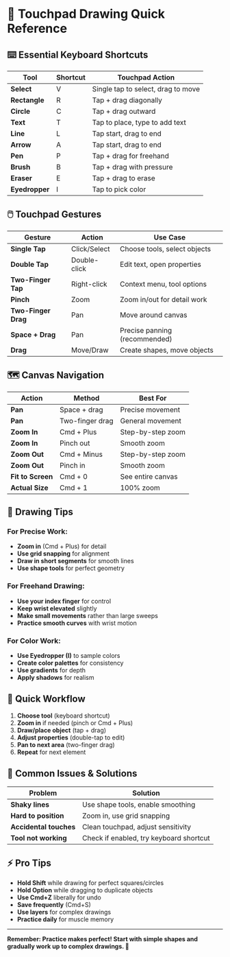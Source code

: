 # 🎨 Touchpad Drawing Quick Reference

## ⌨️ **Essential Keyboard Shortcuts**

| Tool | Shortcut | Touchpad Action |
|------|----------|-----------------|
| **Select** | V | Single tap to select, drag to move |
| **Rectangle** | R | Tap + drag diagonally |
| **Circle** | C | Tap + drag outward |
| **Text** | T | Tap to place, type to add text |
| **Line** | L | Tap start, drag to end |
| **Arrow** | A | Tap start, drag to end |
| **Pen** | P | Tap + drag for freehand |
| **Brush** | B | Tap + drag with pressure |
| **Eraser** | E | Tap + drag to erase |
| **Eyedropper** | I | Tap to pick color |

## 🖱️ **Touchpad Gestures**

| Gesture | Action | Use Case |
|---------|--------|----------|
| **Single Tap** | Click/Select | Choose tools, select objects |
| **Double Tap** | Double-click | Edit text, open properties |
| **Two-Finger Tap** | Right-click | Context menu, tool options |
| **Pinch** | Zoom | Zoom in/out for detail work |
| **Two-Finger Drag** | Pan | Move around canvas |
| **Space + Drag** | Pan | Precise panning (recommended) |
| **Drag** | Move/Draw | Create shapes, move objects |

## 🗺️ **Canvas Navigation**

| Action | Method | Best For |
|--------|--------|----------|
| **Pan** | Space + drag | Precise movement |
| **Pan** | Two-finger drag | General movement |
| **Zoom In** | Cmd + Plus | Step-by-step zoom |
| **Zoom In** | Pinch out | Smooth zoom |
| **Zoom Out** | Cmd + Minus | Step-by-step zoom |
| **Zoom Out** | Pinch in | Smooth zoom |
| **Fit to Screen** | Cmd + 0 | See entire canvas |
| **Actual Size** | Cmd + 1 | 100% zoom |

## 🎯 **Drawing Tips**

### **For Precise Work:**
- **Zoom in** (Cmd + Plus) for detail
- **Use grid snapping** for alignment
- **Draw in short segments** for smooth lines
- **Use shape tools** for perfect geometry

### **For Freehand Drawing:**
- **Use your index finger** for control
- **Keep wrist elevated** slightly
- **Make small movements** rather than large sweeps
- **Practice smooth curves** with wrist motion

### **For Color Work:**
- **Use Eyedropper (I)** to sample colors
- **Create color palettes** for consistency
- **Use gradients** for depth
- **Apply shadows** for realism

## 🚀 **Quick Workflow**

1. **Choose tool** (keyboard shortcut)
2. **Zoom in** if needed (pinch or Cmd + Plus)
3. **Draw/place object** (tap + drag)
4. **Adjust properties** (double-tap to edit)
5. **Pan to next area** (two-finger drag)
6. **Repeat** for next element

## 🔧 **Common Issues & Solutions**

| Problem | Solution |
|---------|----------|
| **Shaky lines** | Use shape tools, enable smoothing |
| **Hard to position** | Zoom in, use grid snapping |
| **Accidental touches** | Clean touchpad, adjust sensitivity |
| **Tool not working** | Check if enabled, try keyboard shortcut |

## ⚡ **Pro Tips**

- **Hold Shift** while drawing for perfect squares/circles
- **Hold Option** while dragging to duplicate objects
- **Use Cmd+Z** liberally for undo
- **Save frequently** (Cmd+S)
- **Use layers** for complex drawings
- **Practice daily** for muscle memory

---

**Remember: Practice makes perfect! Start with simple shapes and gradually work up to complex drawings. 🎨**
